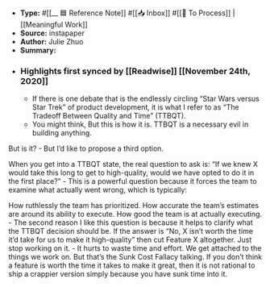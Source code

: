 - **Type:** #[[__ 🟦  Reference Note]] #[[📥 Inbox]] #[[📝 To Process]] | [[Meaningful Work]]
- **Source:**  instapaper
- **Author:** Julie Zhuo
- **Summary:**
- ### Highlights first synced by [[Readwise]] [[November 24th, 2020]]
    - If there is one debate that is the endlessly circling “Star Wars versus Star Trek” of product development, it is what I refer to as “The Tradeoff Between Quality and Time” (TTBQT). 
    - You might think, But this is how it is. TTBQT is a necessary evil in building anything.

But is it? 
    - But I’d like to propose a third option.

When you get into a TTBQT state, the real question to ask is: “If we knew X would take this long to get to high-quality, would we have opted to do it in the first place?” 
    - This is a powerful question because it forces the team to examine what actually went wrong, which is typically:

How ruthlessly the team has prioritized.
How accurate the team’s estimates are around its ability to execute.
How good the team is at actually executing. 
    - The second reason I like this question is because it helps to clarify what the TTBQT decision should be. If the answer is “No, X isn’t worth the time it’d take for us to make it high-quality” then cut Feature X altogether. Just stop working on it. 
    - It hurts to waste time and effort. We get attached to the things we work on. But that’s the Sunk Cost Fallacy talking. If you don’t think a feature is worth the time it takes to make it great, then it is not rational to ship a crappier version simply because you have sunk time into it. 
